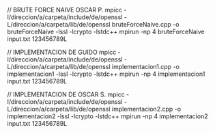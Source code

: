 // BRUTE FORCE NAIVE OSCAR P.
mpicc -I/direccion/a/carpeta/include/de/openssl -L/direccion/a/carpeta/lib/de/openssl bruteForceNaive.cpp -o bruteForceNaive -lssl -lcrypto -lstdc++
mpirun -np 4 bruteForceNaive input.txt 123456789L

// IMPLEMENTACION DE GUIDO
mpicc -I/direccion/a/carpeta/include/de/openssl -L/direccion/a/carpeta/lib/de/openssl implementacion1.cpp -o implementacion1 -lssl -lcrypto -lstdc++
mpirun -np 4 implementacion1 input.txt 123456789L

// IMPLEMENTACION DE OSCAR S.
mpicc -I/direccion/a/carpeta/include/de/openssl -L/direccion/a/carpeta/lib/de/openssl implementacion2.cpp -o implementacion2 -lssl -lcrypto -lstdc++
mpirun -np 4 implementacion2 input.txt 123456789L

